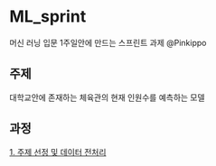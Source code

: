 # ML_sprint
머신 러닝 입문 1주일안에 만드는 스프린트 과제
@Pinkippo

## 주제
대학교안에 존재하는 체육관의 현재 인원수를 예측하는 모델

## 과정

[1. 주제 선정 및 데이터 전처리](https://github.com/Pinkippo/ML_sprint/commit/de89006019b7e8c811dcf68cc17cc22d75a48023) 
